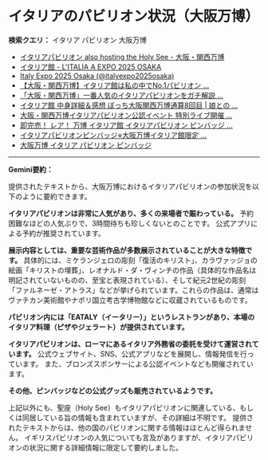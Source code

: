 # イタリアのパビリオン状況（大阪万博）

**検索クエリ：** イタリア パビリオン 大阪万博

- [イタリアパビリオン also hosting the Holy See - 大阪・関西万博](https://www.expo2025.or.jp/official-participant/italy/)
- [イタリア館 - L'ITALIA A EXPO 2025 OSAKA](https://www.italyexpo2025osaka.it/ja/itariaguan)
- [Italy Expo 2025 Osaka (@italyexpo2025osaka)](https://www.instagram.com/italyexpo2025osaka/?hl=ja)
- [【大阪・関西万博】イタリア館は私の中でNo.1パビリオン ...](https://yukonosuke.com/entry/osaka_banpaku_italy)
- [「大阪・関西万博」一番人気のイタリアパビリオンをガチ解説 ...](https://lovewalker.jp/elem/000/004/268/4268276/)
- [イタリア館 中身詳細＆感想 ぼっち大阪関西万博通算8回目 | 娘との ...](https://ameblo.jp/wakochi0316/entry-12905719318.html)
- [大阪・関西万博イタリアパビリオン公認イベント 特別ライブ開催 ...](https://prtimes.jp/main/html/rd/p/000000009.000099144.html)
- [即完売！ レア！ 万博 イタリア館 イタリアパビリオン ピンバッジ ...](https://venizum.com/28410201372.htm)
- [イタリアパビリオンピンバッジ⭐︎大阪万博イタリア館限定 ...](https://www.pryxida.com/60619179192.htm)
- [大阪万博 イタリア パビリオン ピンバッジ](https://www.itamasrl.it/?_g=1694983)


---

**Gemini要約：**

提供されたテキストから、大阪万博におけるイタリアパビリオンの参加状況を以下のように要約できます。

**イタリアパビリオンは非常に人気があり、多くの来場者で賑わっている。**  予約困難なほどの人気ぶりで、3時間待ちも珍しくないとのことです。  公式アプリによる予約が推奨されています。

**展示内容としては、重要な芸術作品が多数展示されていることが大きな特徴です。**  具体的には、ミケランジェロの彫刻「復活のキリスト」、カラヴァッジョの絵画「キリストの埋葬」、レオナルド・ダ・ヴィンチの作品（具体的な作品名は明記されていないものの、至宝と表現されている）、そして紀元2世紀の彫刻「ファルネーゼ・アトラス」などが挙げられています。これらの作品は、通常はヴァチカン美術館やナポリ国立考古学博物館などに収蔵されているものです。

**パビリオン内には「EATALY（イータリー）」というレストランがあり、本場のイタリア料理（ピザやジェラート）が提供されています。**

**イタリアパビリオンは、ローマにあるイタリア外務省の委託を受けて運営されています。**  公式ウェブサイト、SNS、公式アプリなどを展開し、情報発信を行っています。  また、ブロンズスポンサーによる公認イベントなども開催されています。

**その他、ピンバッジなどの公式グッズも販売されているようです。**


上記以外にも、聖座（Holy See）もイタリアパビリオンに関連している、もしくは同居している旨の情報も含まれていますが、その詳細は不明です。  提供されたテキストからは、他の国のパビリオンに関する情報はほとんど得られません。 イギリスパビリオンの人気についても言及がありますが、イタリアパビリオンの状況に関する詳細情報に限定して要約しました。

